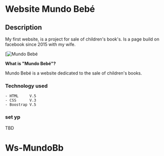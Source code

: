 # Website Mundo Bebé


## Description

My first website, is a project for sale of children's book's. Is a page build on facebook since 2015 with my wife.

[![Mundo Bebé](./Img%20MB/LogoMB.jpg)


**What is "Mundo Bebé"?**

Mundo Bebé is a website dedicated to the sale of children's books.


### Technology used
    - HTML     V.5
    - CSS      V.3
    - Boostrap V.5

### set yp

TBD
# Ws-MundoBb

